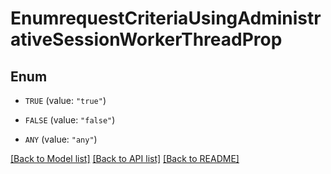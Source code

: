 # EnumrequestCriteriaUsingAdministrativeSessionWorkerThreadProp

## Enum


* `TRUE` (value: `"true"`)

* `FALSE` (value: `"false"`)

* `ANY` (value: `"any"`)


[[Back to Model list]](../README.md#documentation-for-models) [[Back to API list]](../README.md#documentation-for-api-endpoints) [[Back to README]](../README.md)


